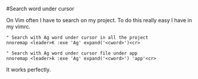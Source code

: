 #Search word under cursor

On Vim often I have to search on my project. To do this really easy I have
in my vimrc.

```viml
" Search with Ag word under cursor in all the project
nnoremap <leader>K :exe 'Ag' expand('<cword>')<cr>

" Search with Ag word under cursor file under app
nnoremap <leader>k :exe 'Ag' expand('<cword>') 'app'<cr>
```

It works perfectly.
